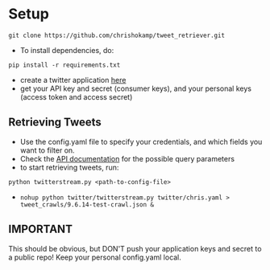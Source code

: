 # Setup
```
git clone https://github.com/chrishokamp/tweet_retriever.git
```

- To install dependencies, do:
```
pip install -r requirements.txt
```

- create a twitter application [here](https://dev.twitter.com/)
- get your API key and secret (consumer keys), and your personal keys (access token and access secret)

## Retrieving Tweets
- Use the config.yaml file to specify your credentials, and which fields you want to filter on.
- Check the [API documentation](https://dev.twitter.com/docs/streaming-apis/parameters) for the possible query parameters
- to start retrieving tweets, run:

```
python twitterstream.py <path-to-config-file> 
```
* `nohup python twitter/twitterstream.py twitter/chris.yaml > tweet_crawls/9.6.14-test-crawl.json &`     

## IMPORTANT         
This should be obvious, but DON'T push your application keys and secret to a public repo! Keep your personal config.yaml local.


